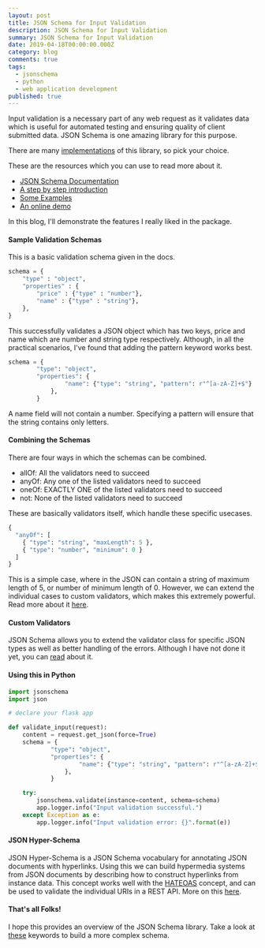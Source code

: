 ```yaml
---
layout: post
title: JSON Schema for Input Validation
description: JSON Schema for Input Validation
summary: JSON Schema for Input Validation
date: 2019-04-18T00:00:00.000Z
category: blog
comments: true
tags:
  - jsonschema
  - python
  - web application development
published: true
---
```


Input validation is a necessary part of any web request as it validates data which is useful for automated testing and ensuring quality of client submitted data. JSON Schema is one amazing library for this purpose.

There are many [implementations](https://json-schema.org/implementations.html) of this library, so pick your choice.

These are the resources which you can use to read more about it.

 - [JSON Schema Documentation](https://json-schema.org/understanding-json-schema/)
 - [A step by step introduction](https://json-schema.org/learn/getting-started-step-by-step.html)
 - [Some Examples](https://json-schema.org/learn/miscellaneous-examples.html)
 - [An online demo](https://notebooks.ai/demo/gh/Julian/jsonschema)

In this blog, I'll demonstrate the features I really liked in the package.

#### Sample Validation Schemas
This is a basic validation schema given in the docs.

```python
schema = {
    "type" : "object",
    "properties" : {
        "price" : {"type" : "number"},
        "name" : {"type" : "string"},
    },
}
```
This successfully validates a JSON object which has two keys, price and name which are number and string type respectively. Although, in all the practical scenarios, I've found that adding the pattern keyword works best.
```python
schema = {
        "type": "object",
        "properties": {
                "name": {"type": "string", "pattern": r"^[a-zA-Z]+$"}
            },
        }
```
A name field will not contain a number. Specifying a pattern will ensure that the string contains only letters.

#### Combining the Schemas
There are four ways in which the schemas can be combined. 

 - allOf: All the validators need to succeed 
 - anyOf: Any one of the listed validators need to succeed 
 - oneOf: EXACTLY ONE of the listed validators need to succeed 
 - not: None of the listed validators need to succeed

These are basically validators itself, which handle these specific usecases.
```python
{
  "anyOf": [
    { "type": "string", "maxLength": 5 },
    { "type": "number", "minimum": 0 }
  ]
}
```
This is a simple case, where in the JSON can contain a string of maximum length of 5, or number of minimum length of 0. However, we can extend the individual cases to custom validators, which makes this extremely powerful. Read more about it [here](https://json-schema.org/understanding-json-schema/reference/combining.html).

#### Custom Validators
JSON Schema allows you to extend the validator class for specific JSON types as well as better handling of the errors. Although I have not done it yet, you can [read](https://python-jsonschema.readthedocs.io/en/latest/creating/) about it.

#### Using this in Python
```python
import jsonschema
import json

# declare your flask app

def validate_input(request):
    content = request.get_json(force=True)
    schema = {
            "type": "object",
            "properties": {
                    "name": {"type": "string", "pattern": r"^[a-zA-Z]+$"}
                },
            }

    try:
        jsonschema.validate(instance=content, schema=schema)
        app.logger.info("Input validation successful.")
    except Exception as e:
        app.logger.info("Input validation error: {}".format(e))
```
#### JSON Hyper-Schema
JSON Hyper-Schema is a JSON Schema vocabulary for annotating JSON documents with hyperlinks. Using this we can build hypermedia systems from JSON documents by describing how to construct hyperlinks from instance data. This concept works well with the [HATEOAS](https://restfulapi.net/hateoas/) concept, and can be used to validate the individual URIs in a REST API. More on this [here](https://json-schema.org/draft/2019-09/json-schema-hypermedia.html).

#### That's all Folks!
I hope this provides an overview of the JSON Schema library. Take a look at [these](https://json-schema.org/draft-04/json-schema-validation.html#rfc.section.5) keywords to build a more complex schema.
